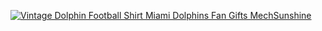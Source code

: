<a href="https://mechsunshine.com/wp-content/uploads/2024/01/vintage-dolphin-football-shirt-miami-dolphins-fan-gifts-tk0wn.jpg" alt="Vintage Dolphin Football Shirt Miami Dolphins Fan Gifts MechSunshine" title="Vintage Dolphin Football Shirt Miami Dolphins Fan Gifts MechSunshine"><img src="https://mechsunshine.com/wp-content/uploads/2024/01/vintage-dolphin-football-shirt-miami-dolphins-fan-gifts-tk0wn.jpg" alt="Vintage Dolphin Football Shirt Miami Dolphins Fan Gifts MechSunshine" title="Vintage Dolphin Football Shirt Miami Dolphins Fan Gifts MechSunshine"></a>
